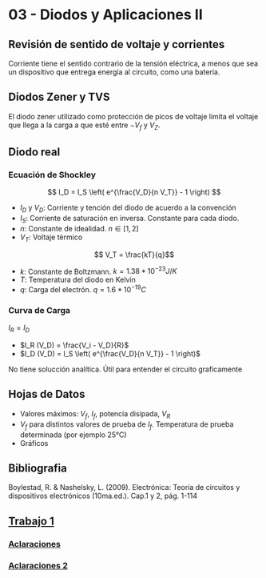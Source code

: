 # 03 - Diodos y Aplicaciones II

## Revisión de sentido de voltaje y corrientes

Corriente tiene el sentido contrario de la tensión eléctrica, a menos que sea un dispositivo que entrega energía al circuito, como una batería.

## Diodos Zener y TVS

El diodo zener utilizado como protección de picos de voltaje limita el voltaje que llega a la carga a que esté entre $-V_f$ y $V_Z$.

## Diodo real

### Ecuación de Shockley

$$ I_D = I_S \left( e^{\frac{V_D}{n V_T}} - 1 \right) $$

- $I_D$ y $V_D$: Corriente y tención del diodo de acuerdo a la convención
- $I_S$: Corriente de saturación en inversa. Constante para cada diodo.
- $n$: Constante de idealidad. $n \in [1,2]$
- $V_T$: Voltaje térmico

$$ V_T = \frac{kT}{q}$$

- $k$: Constante de Boltzmann. $k=1.38 * 10^{-23} J/K$
- $T$: Temperatura del diodo en Kelvin
- $q$: Carga del electrón. $q=1.6*10^{-19} C$

### Curva de Carga

$I_R = I_D$

- $I_R (V_D) = \frac{V_i - V_D}{R}$
- $I_D (V_D) = I_S \left( e^{\frac{V_D}{n V_T}} - 1 \right)$

No tiene solucción analítica. Útil para entender el circuito graficamente

## Hojas de Datos

- Valores máximos: $V_f$, $I_f$, potencia disipada, $V_R$
- $V_f$ para distintos valores de prueba de $I_f$. Temperatura de prueba determinada (por ejemplo 25°C)
- Gráficos

## Bibliografia

Boylestad, R. & Nashelsky, L. (2009). Electrónica: Teoría de circuitos y dispositivos electrónicos (10ma.ed.). Cap.1 y 2, pág. 1-114

## [Trabajo 1](/teoria/T1.md)

### [Aclaraciones](/teoria/T1.md#aclaraciones-05042023)

### [Aclaraciones 2](/teoria/T1.md#aclaraciones-18042023)